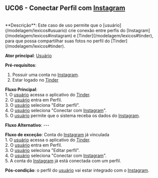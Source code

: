 ## UC06 - Conectar Perfil com [Instagram](/modelagem/lexicos#instagram)

<br />
**Descrição**: Este caso de uso permite que o [usuário](/modelagem/lexicos#usuario) crie conexão entre perfis do [Instagram](/modelagem/lexicos#instagram) e [Tinder](/modelagem/lexicos#tinder), para que possa compartilhar suas fotos no perfil do [Tinder](/modelagem/lexicos#tinder).

**Ator principal**: [Usuário](/modelagem/lexicos#usuario)

**Pré-requisitos**:
1. Possuir uma conta no [Instagram](/modelagem/lexicos#instagram).
2. Estar logado no [Tinder](/modelagem/lexicos#tinder)

**Fluxo Principal**:
<br /> 1. O [usuário](/modelagem/lexicos#usuario) acessa o aplicativo do [Tinder](/modelagem/lexicos#tinder).
<br /> 2. O [usuário](/modelagem/lexicos#usuario) entra em Perfil.
<br /> 3. O [usuário](/modelagem/lexicos#usuario) seleciona "Editar perfil".
<br /> 4. O [usuário](/modelagem/lexicos#usuario) seleciona "Conectar com [Instagram](/modelagem/lexicos#instagram)".
<br /> 5. O [usuário](/modelagem/lexicos#usuario) permite que o sistema receba os dados do [Instagram](/modelagem/lexicos#instagram).

**Fluxo Alternativo**: ---

**Fluxo de exceção**: Conta do [Instagram](/modelagem/lexicos#instagram) já vinculada
<br />  1. O [usuário](/modelagem/lexicos#usuario) acessa o aplicativo do [Tinder](/modelagem/lexicos#tinder).
<br />  2. O [usuário](/modelagem/lexicos#usuario) entra em Perfil.
<br />  3. O [usuário](/modelagem/lexicos#usuario) seleciona "Editar perfil".
<br />  4. O [usuário](/modelagem/lexicos#usuario) seleciona "Conectar com [Instagram](/modelagem/lexicos#instagram)".
<br />  5. A conta do [Instagram](/modelagem/lexicos#instagram) já está conectada com um perfil.

**Pós-condição**: o perfil do [usuário](/modelagem/lexicos#usuario) vai estar integrado com o [Instagram](/modelagem/lexicos#instagram).

